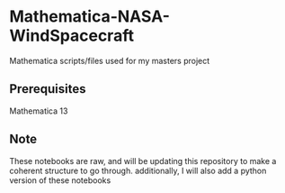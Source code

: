 # Mathematica-NASA-WindSpacecraft
Mathematica scripts/files used for my masters project 

## Prerequisites
Mathematica 13 

## Note
These notebooks are raw, and will be updating this repository to make a coherent structure to go through. additionally, I will also add a python version of these notebooks
